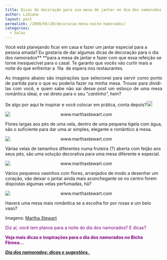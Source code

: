 ```yaml
---
title: Dicas de decoração para sua mesa de jantar no dia dos namorados.
author: Lidiane
layout: post
permalink: /2009/05/28/decoracao-mesa-noite-namorados/
categories:
  - Salas
---
```

Você está planejando ficar em casa e fazer um jantar especial para a pessoa amada? Eu gostaria de dar algumas dicas de decoração para o dia dos namorados** **para a mesa de jantar e fazer com que essa refeição se torne inesquecível para o casal. Te garanto que vocês vão curtir mais a noite do que enfrentar a  fila  de espera nos restaurantes.

<p style="text-align: justify;">
  As imagens abaixo são inspirações que selecionei para servir como ponto de partida para o que eu poderia fazer na minha mesa. Trouxe para dividí-las com você, e quem sabe não sai desse post um esboço de uma mesa romântica ideal, e vai direto para o seu “<em>cantinho</em>”, hein?
</p>

<p style="text-align: justify;">
  Se algo por aqui te inspirar e você colocar em prática, conta depois?<a href="https://www.trololodemulher.com.br/2009/05/emoticonhappy1.gif"><img style="display: inline;" title="EmoticonHappy" src="https://www.trololodemulher.com.br/2009/05/emoticonhappy_thumb1.gif" alt="EmoticonHappy" width="18" height="18" /></a>
</p>

<p style="text-align: center;">
  <img class="aligncenter" style="display: block; float: none; margin-left: auto; margin-right: auto;" title="www.marthastewart.com" src="http://images.marthastewart.com/images/content/pub/ms_living/2007Q4/la103374_1207_centerpiece_xl.jpg" alt="www.marthastewart.com" />
</p>

Flores largas aos pés de uma vela, dentro de uma pequena tigela com água, são o suficiente para dar uma ar simples, elegante e romântico á mesa.

<p style="text-align: center;">
  <img class="aligncenter" style="display: block; float: none; margin-left: auto; margin-right: auto;" title="www.marthastewart.com" src="http://images.marthastewart.com/images/content/pub/ms_living/1998Q1/la_0298_candles_xl.jpg" alt="www.marthastewart.com" />
</p>

Várias velas de tamanhos diferentes numa fruteira (?) aberta com feijão aos seus pés, são uma solução decorativa para uma mesa diferente e especial.

<p style="text-align: center;">
  <img class="aligncenter" style="display: block; float: none; margin-left: auto; margin-right: auto;" title="www.marthastewart.com" src="http://images.marthastewart.com/images/content/pub/weddings/2004Q3/a100879_fal04_heartcenterpi_xl.jpg" alt="www.marthastewart.com" />
</p>

Vários pequenos vasinhos com flores, arranjados de modo a desenhar um coração, vão deixar o jantar ainda mais aconchegante se no centro forem dispostas algumas velas perfumadas, hã?

<p style="text-align: center;">
  <img class="aligncenter" style="display: block; float: none; margin-left: auto; margin-right: auto;" title="www.marthastewart.com" src="http://images.marthastewart.com/images/content/pub/ms_living/2009Q1//mla070142_0109_february_xl.jpg" alt="www.marthastewart.com" />
</p>

Haverá uma mesa mais romântica se a escolha for por rosas e um belo vaso?

Imagens: <a href="http://www.marthastewart.com/" target="_blank" rel="noopener noreferrer">Martha Stewart</a>

<span style="color: #800080;">Diz aí, você tem planos para a noite do dia dos namorados? E dicas?</span>

<span style="color: #800080;"><strong>Veja mais dicas e inspirações para o dia dos namorados no Bicha Fêmea&#8230;</strong></span>

<span style="color: #800080;"><strong><em><a href="http://www.trololodemulher.com.br/2010/06/07/dicas-dia-dos-namorados/" target="_self">Dia dos namorados: dicas e sugestões. </a></em></strong></span>